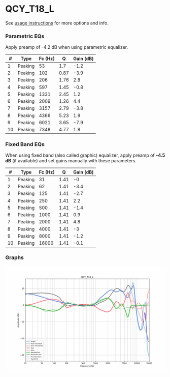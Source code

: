 # QCY_T18_L
See [usage instructions](https://github.com/jaakkopasanen/AutoEq#usage) for more options and info.

### Parametric EQs
Apply preamp of -4.2 dB when using parametric equalizer.

|   # | Type    |   Fc (Hz) |    Q |   Gain (dB) |
|-----|---------|-----------|------|-------------|
|   1 | Peaking |        53 | 1.7  |        -1.2 |
|   2 | Peaking |       102 | 0.87 |        -3.9 |
|   3 | Peaking |       206 | 1.76 |         2.8 |
|   4 | Peaking |       597 | 1.45 |        -0.8 |
|   5 | Peaking |      1331 | 2.45 |         1.2 |
|   6 | Peaking |      2009 | 1.26 |         4.4 |
|   7 | Peaking |      3157 | 2.79 |        -3.8 |
|   8 | Peaking |      4366 | 5.23 |         1.9 |
|   9 | Peaking |      6021 | 3.65 |        -7.9 |
|  10 | Peaking |      7348 | 4.77 |         1.8 |

### Fixed Band EQs
When using fixed band (also called graphic) equalizer, apply preamp of **-4.5 dB** (if available) and set gains manually with these parameters.

|   # | Type    |   Fc (Hz) |    Q |   Gain (dB) |
|-----|---------|-----------|------|-------------|
|   1 | Peaking |        31 | 1.41 |        -0   |
|   2 | Peaking |        62 | 1.41 |        -3.4 |
|   3 | Peaking |       125 | 1.41 |        -2.7 |
|   4 | Peaking |       250 | 1.41 |         2.2 |
|   5 | Peaking |       500 | 1.41 |        -1.4 |
|   6 | Peaking |      1000 | 1.41 |         0.9 |
|   7 | Peaking |      2000 | 1.41 |         4.8 |
|   8 | Peaking |      4000 | 1.41 |        -3   |
|   9 | Peaking |      8000 | 1.41 |        -1.2 |
|  10 | Peaking |     16000 | 1.41 |        -0.1 |

### Graphs
![](./QCY_T18_L.png)
